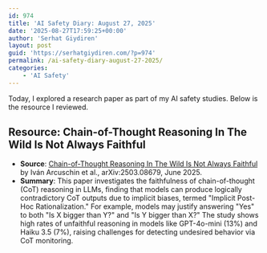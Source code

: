```yaml
---
id: 974
title: 'AI Safety Diary: August 27, 2025'
date: '2025-08-27T17:59:25+00:00'
author: 'Serhat Giydiren'
layout: post
guid: 'https://serhatgiydiren.com/?p=974'
permalink: /ai-safety-diary-august-27-2025/
categories:
    - 'AI Safety'
---
```


Today, I explored a research paper as part of my AI safety studies. Below is the resource I reviewed.

## Resource: Chain-of-Thought Reasoning In The Wild Is Not Always Faithful

- **Source**: [Chain-of-Thought Reasoning In The Wild Is Not Always Faithful](https://arxiv.org/pdf/2503.08679) by Iván Arcuschin et al., arXiv:2503.08679, June 2025.
- **Summary**: This paper investigates the faithfulness of chain-of-thought (CoT) reasoning in LLMs, finding that models can produce logically contradictory CoT outputs due to implicit biases, termed "Implicit Post-Hoc Rationalization." For example, models may justify answering "Yes" to both "Is X bigger than Y?" and "Is Y bigger than X?" The study shows high rates of unfaithful reasoning in models like GPT-4o-mini (13%) and Haiku 3.5 (7%), raising challenges for detecting undesired behavior via CoT monitoring.[](https://arxiv.org/abs/2503.08679)